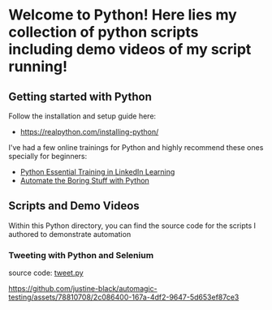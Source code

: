 # Welcome to Python! Here lies my collection of python scripts including demo videos of my script running!

## Getting started with Python
Follow the installation and setup guide here:
- https://realpython.com/installing-python/

I've had a few online trainings for Python and highly recommend these ones specially for beginners:
- [Python Essential Training in LinkedIn Learning](https://www.linkedin.com/learning/python-essential-training-18764650)
- [Automate the Boring Stuff with Python](https://automatetheboringstuff.com/)

## Scripts and Demo Videos
Within this Python directory, you can find the source code for the scripts I authored to demonstrate automation

### Tweeting with Python and Selenium
source code: [tweet.py](tweet.py)

https://github.com/justine-black/automagic-testing/assets/78810708/2c086400-167a-4df2-9647-5d653ef87ce3
